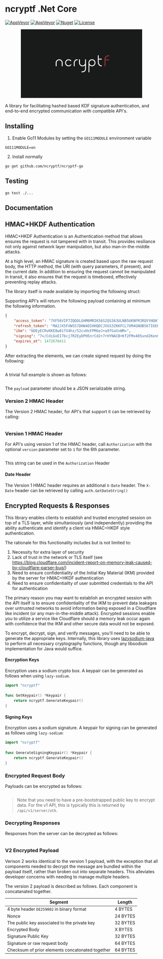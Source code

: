 # ncryptf .Net Core

[![AppVeyor](https://img.shields.io/appveyor/ci/ncryptf/ncryptf-core.svg?style=flat-square "TravisCI")](https://ci.appveyor.com/project/ncryptf/ncryptf-core)
[![AppVeyor](https://img.shields.io/appveyor/tests/ncryptf/ncryptf-core.svg?style=flat-square "TravisCI")](https://ci.appveyor.com/project/ncryptf/ncryptf-core)
[![Nuget](https://img.shields.io/nuget/vpre/ncryptf.svg?style=flat-square)](https://www.nuget.org/packages/ncryptf/)
[![License](https://img.shields.io/badge/license-BSD-orange.svg?style=flat-square "License")](https://github.com/ncryptf/ncryptf-core/blob/master/LICENSE.md)

<center>
    <img src="https://github.com/ncryptf/ncryptf-go/blob/master/logo.png?raw=true" alt="ncryptf logo" width="400px"/>
</center>

A library for facilitating hashed based KDF signature authentication, and end-to-end encrypted communication with compatible API's.

## Installing

1. Enable Go11 Modules by setting the `GO111MODULE` environment variable
```
GO111MODULE=on
```
2. Install normally
```
go get github.com/ncryptf/ncryptf-go
```

## Testing

```
go test ./...
```

## Documentation


## HMAC+HKDF Authentication

HMAC+HKDF Authentication is an Authentication method that allows ensures the request is not tampered with in transit. This provides resiliance not only against network layer manipulation, but also man-in-the-middle attacks.

At a high level, an HMAC signature is created based upon the raw request body, the HTTP method, the URI (with query parameters, if present), and the current date. In addition to ensuring the request cannot be manipulated in transit, it also ensures that the request is timeboxed, effectively preventing replay attacks.

The library itself is made available by importing the following struct:

Supporting API's will return the following payload containing at minimum the following information.

```json
{
    "access_token": "7XF56VIP7ZQQOLGHM6MRIK56S2QS363ULNB5UKNFMJRQVYHQH7IA",
    "refresh_token": "MA2JX5FXWS57DHW4OIHHQDCJVGS3ZKKFCL7XM4GNOB567I6ER4LQ",
    "ikm": "bDEyECRvKKE8w81fX4hz/52cvHsFPMGeJ+a9fGaVvWM=",
    "signing": "7v/CdiGoEI7bcj7R2EyDPH5nrCd2+7rHYNACB+Kf2FMx405und2KenGjNpCBPv0jOiptfHJHiY3lldAQTGCdqw==",
    "expires_at": 1472678411
}
```

After extracting the elements, we can create signed request by doing the following:

```go
```

A trivial full example is shown as follows:

```go
```

The `payload` parameter should be a JSON serializable string.

### Version 2 HMAC Header

The Version 2 HMAC header, for API's that support it can be retrieved by calling:

```go
```

### Version 1 HMAC Header

For API's using version 1 of the HMAC header, call `Authorization` with the optional `version` parameter set to `1` for the 6th parameter.

```go
```

This string can be used in the `Authorization` Header

#### Date Header

The Version 1 HMAC header requires an additional `X-Date` header. The `X-Date` header can be retrieved by calling `auth.GetDateString()`

## Encrypted Requests & Responses

This library enables clients to establish and trusted encrypted session on top of a TLS layer, while simultaniously (and independently) providing the ability authenticate and identify a client via HMAC+HKDF style authentication.

The rationale for this functionality includes but is not limited to:

1. Necessity for extra layer of security
2. Lack of trust in the network or TLS itself (see https://blog.cloudflare.com/incident-report-on-memory-leak-caused-by-cloudflare-parser-bug/)
3. Need to ensure confidentiality of the Initial Key Material (IKM) provided by the server for HMAC+HKDF authentication
4. Need to ensure confidentiality of user submitted credentials to the API for authentication

The primary reason you may want to establish an encrypted session with the API itself is to ensure confidentiality of the IKM to prevent data leakages over untrusted networks to avoid information being exposed in a Cloudflare like incident (or any man-in-the-middle attack). Encrypted sessions enable you to utilize a service like Cloudflare should a memory leak occur again with confidence that the IKM and other secure data would not be exposed.

To encrypt, decrypt, sign, and verify messages, you'll need to be able to generate the appropriate keys. Internally, this library uses [lazysodium-java](https://github.com/terl/lazysodium-java) to perform all necessary cryptography functions, though any libsodium implementation for Java would suffice.

#### Encryption Keys

Encryption uses a sodium crypto box. A keypair can be generated as follows when using `lazy-sodium`.

```go
import "ncryptf"

func GetKeypair() *Keypair {
    return ncryptf.GenerateKeypair()
}
```

#### Signing Keys

Encryption uses a sodium signature. A keypair for signing can be generated as follows using `lazy-sodium`:

```go
import "ncryptf"

func GenerateSigningKeypair() *Keypair {
    return ncryptf.GenerateKeypair()
}
```

### Encrypted Request Body

Payloads can be encrypted as follows:

```go
```


> Note that you need to have a pre-bootstrapped public key to encrypt data. For the v1 API, this is typically this is returned by `/api/v1/server/otk`.

### Decrypting Responses

Responses from the server can be decrypted as follows:

```go
```


### V2 Encrypted Payload

Verison 2 works identical to the version 1 payload, with the exception that all components needed to decrypt the message are bundled within the payload itself, rather than broken out into separate headers. This alleviates developer concerns with needing to manage multiple headers.

The version 2 payload is described as follows. Each component is concatanated together.

| Segment | Length |
|---------|--------|
| 4 byte header `DE259002` in binary format | 4 BYTES |
| Nonce | 24 BYTES |
| The public key associated to the private key | 32 BYTES |
| Encrypted Body | X BYTES |
| Signature Public Key | 32 BYTES |
| Signature or raw request body | 64 BYTES |
| Checksum of prior elements concatonated together | 64 BYTES |

